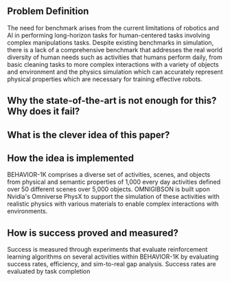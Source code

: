 ## Problem Definition
The need for benchmark arises from the current limitations of robotics and AI in performing long-horizon tasks for human-centered tasks involving complex manipulations tasks. Despite existing benchmarks in simulation, there is a lack of a comprehensive benchmark that addresses the real world diversity of human needs such as activities that humans perform daily, from basic cleaning tasks to more complex interactions with a variety of objects and environment and the physics simulation which can accurately represent physical properties which are necessary for training effective robots.

## Why the state-of-the-art is not enough for this? Why does it fail?

## What is the clever idea of this paper?

## How the idea is implemented
BEHAVIOR-1K comprises a diverse set of activities, scenes, and objects from physical and semantic properties of 1,000 every day activities defined over 50 different scenes over 5,000 objects.  OMNIGIBSON is built upon Nvidia's Omniverse PhysX to support the simulation of these activities with realistic physics with various materials to enable complex interactions with environments.

##  How is success proved and measured?
Success is measured through experiments that evaluate reinforcement learning algorithms on several activities within BEHAVIOR-1K by evaluating success rates, efficiency, and sim-to-real gap analysis. Success rates are evaluated by task completion 